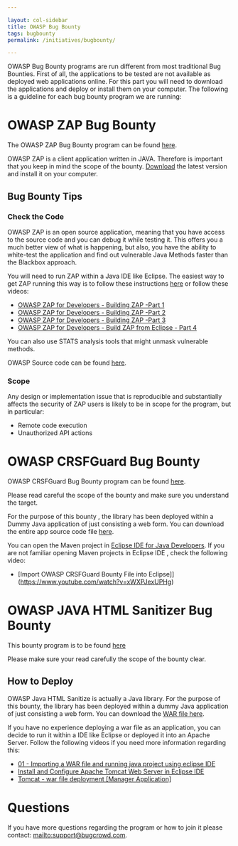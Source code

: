 ```yaml
---

layout: col-sidebar
title: OWASP Bug Bounty
tags: bugbounty
permalink: /initiatives/bugbounty/

---
```


OWASP Bug Bounty programs are run different from most traditional Bug Bounties. First of all, the applications to be tested are not available as deployed web applications online. For this part you will need to download the applications and deploy or install them on your computer. The following is a guideline for each bug bounty program we are running:

# OWASP ZAP Bug Bounty
The OWASP ZAP Bug Bounty program can be found [here](https://bugcrowd.com/owaspzap).

OWASP ZAP is a client application written in JAVA. Therefore is important that you keep in mind the scope of the bounty.
[Download](https://www.zaproxy.org/download/) the latest version and install it on your computer.

## Bug Bounty Tips

### Check the Code
OWASP ZAP is an open source application, meaning that you have access to the source code and you can debug it while testing it. This offers you a much better view of what is happening, but also, you have the ability to white-test the application and find out vulnerable Java Methods faster than the Blackbox approach.

You will need to run ZAP within a Java IDE like Eclipse. The easiest way to get ZAP running this way is to follow these instructions [here](https://github.com/zaproxy/zaproxy/wiki/Building) or follow these videos:

- [OWASP ZAP for Developers - Building ZAP -Part 1](https://www.youtube.com/watch?v=1UsH1jSnE3c)
- [OWASP ZAP for Developers - Building ZAP -Part 2](https://www.youtube.com/watch?v=qhm1g1klyas)
- [OWASP ZAP for Developers - Building ZAP -Part 3](https://www.youtube.com/watch?v=xevZ7n7ETMI)
- [OWASP ZAP for Developers - Build ZAP from Eclipse - Part 4](https://www.youtube.com/watch?v=n9mQASWRcps)

You can also use STATS analysis tools that might unmask vulnerable methods.

OWASP Source code can be found [here](https://github.com/zaproxy/zaproxy/).

### Scope

Any design or implementation issue that is reproducible and substantially affects the security of ZAP users is likely to be in scope for the program, but in particular:

- Remote code execution
- Unauthorized API actions

# OWASP CRSFGuard Bug Bounty
OWASP CRSFGuard Bug Bounty program can be found [here](https://bugcrowd.com/owaspcrsfguard).

Please read careful the scope of the bounty and make sure you understand the target.

For the purpose of this bounty , the library has been deployed within a Dummy Java application of just consisting a web form. You can download the entire app source code file [here](https://github.com/OWASP/OWASPBugBounty/blob/master/CRSFGuard/bountyguard.zip).

You can open the Maven project in [Eclipse IDE for Java Developers](https://www.eclipse.org/downloads/packages/eclipse-ide-java-developers/lunasr2). If you are not familiar opening Maven projects in Eclipse IDE , check the following video:

- [Import OWASP CRSFGuard Bounty File into Eclipse]](https://www.youtube.com/watch?v=xWXPJexUPHg)

# OWASP JAVA HTML Sanitizer Bug Bounty
This bounty program is to be found [here](https://bugcrowd.com/owaspjavasanitizer)

Please make sure your read carefully the scope of the bounty clear.

## How to Deploy

OWASP Java HTML Sanitize is actually a Java library. For the purpose of this bounty, the library has been deployed within a dummy Java application of just consisting a web form. You can download the [WAR file here](https://github.com/OWASP/OWASPBugBounty/tree/master/JavaHTMLSanitizer/war-files).

If you have no experience deploying a war file as an application, you can decide to run it within a IDE like Eclipse or deployed it into an Apache Server. Follow the following videos if you need more information regarding this:

- [01 - Importing a WAR file and running java project using eclipse IDE](https://www.youtube.com/watch?v=GBKzjMwQMoQ)
- [Install and Configure Apache Tomcat Web Server in Eclipse IDE](https://www.youtube.com/watch?v=kLgquZ2FiuQ)
- [Tomcat - war file deployment [Manager Application]](https://www.youtube.com/watch?v=9X9DA8oVodk)

# Questions

If you have more questions regarding the program or how to join it please contact: [mailto:support@bugcrowd.com](support@bugcrowd.com).